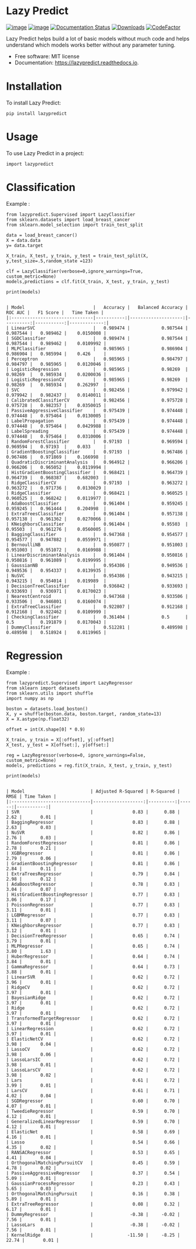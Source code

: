 # Lazy Predict

[![image](https://img.shields.io/pypi/v/lazypredict.svg)](https://pypi.python.org/pypi/lazypredict)
[![image](https://img.shields.io/travis/shankarpandala/lazypredict.svg)](https://travis-ci.org/shankarpandala/lazypredict)
[![Documentation Status](https://readthedocs.org/projects/lazypredict/badge/?version=latest)](https://lazypredict.readthedocs.io/en/latest/?badge=latest)
[![Downloads](https://pepy.tech/badge/lazypredict)](https://pepy.tech/project/lazypredict)
[![CodeFactor](https://www.codefactor.io/repository/github/shankarpandala/lazypredict/badge)](https://www.codefactor.io/repository/github/shankarpandala/lazypredict)

Lazy Predict helps build a lot of basic models without much code and
helps understand which models works better without any parameter tuning.

-   Free software: MIT license
-   Documentation: <https://lazypredict.readthedocs.io>.

# Installation

To install Lazy Predict:

    pip install lazypredict

# Usage

To use Lazy Predict in a project:

    import lazypredict

# Classification

Example :

    from lazypredict.Supervised import LazyClassifier
    from sklearn.datasets import load_breast_cancer
    from sklearn.model_selection import train_test_split

    data = load_breast_cancer()
    X = data.data
    y= data.target

    X_train, X_test, y_train, y_test = train_test_split(X, y,test_size=.5,random_state =123)

    clf = LazyClassifier(verbose=0,ignore_warnings=True, custom_metric=None)
    models,predictions = clf.fit(X_train, X_test, y_train, y_test)

    print(models)


    | Model                          |   Accuracy |   Balanced Accuracy |   ROC AUC |   F1 Score |   Time Taken |
    |:-------------------------------|-----------:|--------------------:|----------:|-----------:|-------------:|
    | LinearSVC                      |   0.989474 |            0.987544 |  0.987544 |   0.989462 |    0.0150008 |
    | SGDClassifier                  |   0.989474 |            0.987544 |  0.987544 |   0.989462 |    0.0109992 |
    | MLPClassifier                  |   0.985965 |            0.986904 |  0.986904 |   0.985994 |    0.426     |
    | Perceptron                     |   0.985965 |            0.984797 |  0.984797 |   0.985965 |    0.0120046 |
    | LogisticRegression             |   0.985965 |            0.98269  |  0.98269  |   0.985934 |    0.0200036 |
    | LogisticRegressionCV           |   0.985965 |            0.98269  |  0.98269  |   0.985934 |    0.262997  |
    | SVC                            |   0.982456 |            0.979942 |  0.979942 |   0.982437 |    0.0140011 |
    | CalibratedClassifierCV         |   0.982456 |            0.975728 |  0.975728 |   0.982357 |    0.0350015 |
    | PassiveAggressiveClassifier    |   0.975439 |            0.974448 |  0.974448 |   0.975464 |    0.0130005 |
    | LabelPropagation               |   0.975439 |            0.974448 |  0.974448 |   0.975464 |    0.0429988 |
    | LabelSpreading                 |   0.975439 |            0.974448 |  0.974448 |   0.975464 |    0.0310006 |
    | RandomForestClassifier         |   0.97193  |            0.969594 |  0.969594 |   0.97193  |    0.033     |
    | GradientBoostingClassifier     |   0.97193  |            0.967486 |  0.967486 |   0.971869 |    0.166998  |
    | QuadraticDiscriminantAnalysis  |   0.964912 |            0.966206 |  0.966206 |   0.965052 |    0.0119994 |
    | HistGradientBoostingClassifier |   0.968421 |            0.964739 |  0.964739 |   0.968387 |    0.682003  |
    | RidgeClassifierCV              |   0.97193  |            0.963272 |  0.963272 |   0.971736 |    0.0130029 |
    | RidgeClassifier                |   0.968421 |            0.960525 |  0.960525 |   0.968242 |    0.0119977 |
    | AdaBoostClassifier             |   0.961404 |            0.959245 |  0.959245 |   0.961444 |    0.204998  |
    | ExtraTreesClassifier           |   0.961404 |            0.957138 |  0.957138 |   0.961362 |    0.0270066 |
    | KNeighborsClassifier           |   0.961404 |            0.95503  |  0.95503  |   0.961276 |    0.0560005 |
    | BaggingClassifier              |   0.947368 |            0.954577 |  0.954577 |   0.947882 |    0.0559971 |
    | BernoulliNB                    |   0.950877 |            0.951003 |  0.951003 |   0.951072 |    0.0169988 |
    | LinearDiscriminantAnalysis     |   0.961404 |            0.950816 |  0.950816 |   0.961089 |    0.0199995 |
    | GaussianNB                     |   0.954386 |            0.949536 |  0.949536 |   0.954337 |    0.0139935 |
    | NuSVC                          |   0.954386 |            0.943215 |  0.943215 |   0.954014 |    0.019989  |
    | DecisionTreeClassifier         |   0.936842 |            0.933693 |  0.933693 |   0.936971 |    0.0170023 |
    | NearestCentroid                |   0.947368 |            0.933506 |  0.933506 |   0.946801 |    0.0160074 |
    | ExtraTreeClassifier            |   0.922807 |            0.912168 |  0.912168 |   0.922462 |    0.0109999 |
    | CheckingClassifier             |   0.361404 |            0.5      |  0.5      |   0.191879 |    0.0170043 |
    | DummyClassifier                |   0.512281 |            0.489598 |  0.489598 |   0.518924 |    0.0119965 |

# Regression

Example :

    from lazypredict.Supervised import LazyRegressor
    from sklearn import datasets
    from sklearn.utils import shuffle
    import numpy as np

    boston = datasets.load_boston()
    X, y = shuffle(boston.data, boston.target, random_state=13)
    X = X.astype(np.float32)

    offset = int(X.shape[0] * 0.9)

    X_train, y_train = X[:offset], y[:offset]
    X_test, y_test = X[offset:], y[offset:]

    reg = LazyRegressor(verbose=0, ignore_warnings=False, custom_metric=None)
    models, predictions = reg.fit(X_train, X_test, y_train, y_test)

    print(models)


    | Model                         | Adjusted R-Squared | R-Squared |  RMSE | Time Taken |
    |:------------------------------|-------------------:|----------:|------:|-----------:|
    | SVR                           |               0.83 |      0.88 |  2.62 |       0.01 |
    | BaggingRegressor              |               0.83 |      0.88 |  2.63 |       0.03 |
    | NuSVR                         |               0.82 |      0.86 |  2.76 |       0.03 |
    | RandomForestRegressor         |               0.81 |      0.86 |  2.78 |       0.21 |
    | XGBRegressor                  |               0.81 |      0.86 |  2.79 |       0.06 |
    | GradientBoostingRegressor     |               0.81 |      0.86 |  2.84 |       0.11 |
    | ExtraTreesRegressor           |               0.79 |      0.84 |  2.98 |       0.12 |
    | AdaBoostRegressor             |               0.78 |      0.83 |  3.04 |       0.07 |
    | HistGradientBoostingRegressor |               0.77 |      0.83 |  3.06 |       0.17 |
    | PoissonRegressor              |               0.77 |      0.83 |  3.11 |       0.01 |
    | LGBMRegressor                 |               0.77 |      0.83 |  3.11 |       0.07 |
    | KNeighborsRegressor           |               0.77 |      0.83 |  3.12 |       0.01 |
    | DecisionTreeRegressor         |               0.65 |      0.74 |  3.79 |       0.01 |
    | MLPRegressor                  |               0.65 |      0.74 |  3.80 |       1.63 |
    | HuberRegressor                |               0.64 |      0.74 |  3.84 |       0.01 |
    | GammaRegressor                |               0.64 |      0.73 |  3.88 |       0.01 |
    | LinearSVR                     |               0.62 |      0.72 |  3.96 |       0.01 |
    | RidgeCV                       |               0.62 |      0.72 |  3.97 |       0.01 |
    | BayesianRidge                 |               0.62 |      0.72 |  3.97 |       0.01 |
    | Ridge                         |               0.62 |      0.72 |  3.97 |       0.01 |
    | TransformedTargetRegressor    |               0.62 |      0.72 |  3.97 |       0.01 |
    | LinearRegression              |               0.62 |      0.72 |  3.97 |       0.01 |
    | ElasticNetCV                  |               0.62 |      0.72 |  3.98 |       0.04 |
    | LassoCV                       |               0.62 |      0.72 |  3.98 |       0.06 |
    | LassoLarsIC                   |               0.62 |      0.72 |  3.98 |       0.01 |
    | LassoLarsCV                   |               0.62 |      0.72 |  3.98 |       0.02 |
    | Lars                          |               0.61 |      0.72 |  3.99 |       0.01 |
    | LarsCV                        |               0.61 |      0.71 |  4.02 |       0.04 |
    | SGDRegressor                  |               0.60 |      0.70 |  4.07 |       0.01 |
    | TweedieRegressor              |               0.59 |      0.70 |  4.12 |       0.01 |
    | GeneralizedLinearRegressor    |               0.59 |      0.70 |  4.12 |       0.01 |
    | ElasticNet                    |               0.58 |      0.69 |  4.16 |       0.01 |
    | Lasso                         |               0.54 |      0.66 |  4.35 |       0.02 |
    | RANSACRegressor               |               0.53 |      0.65 |  4.41 |       0.04 |
    | OrthogonalMatchingPursuitCV   |               0.45 |      0.59 |  4.78 |       0.02 |
    | PassiveAggressiveRegressor    |               0.37 |      0.54 |  5.09 |       0.01 |
    | GaussianProcessRegressor      |               0.23 |      0.43 |  5.65 |       0.03 |
    | OrthogonalMatchingPursuit     |               0.16 |      0.38 |  5.89 |       0.01 |
    | ExtraTreeRegressor            |               0.08 |      0.32 |  6.17 |       0.01 |
    | DummyRegressor                |              -0.38 |     -0.02 |  7.56 |       0.01 |
    | LassoLars                     |              -0.38 |     -0.02 |  7.56 |       0.01 |
    | KernelRidge                   |             -11.50 |     -8.25 | 22.74 |       0.01 |


